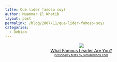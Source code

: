```yaml
---
title: Qué lider famoso soy?
author: Muammar El Khatib
layout: post
permalink: /blog/2007/11/que-lider-famoso-soy/
categories:
  - Debian
---
```

<div align="center">
  <img src="http://images.similarminds.com/leader/5.jpg" /><br /><a href="http://similarminds.com/othertests.html">What Famous Leader Are You?</a><br /><font size="1"><a href="http://similarminds.com">personality tests by similarminds.com</a></font>
</div>